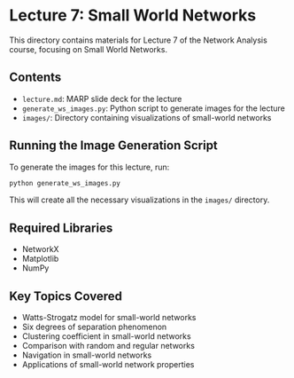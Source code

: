 # Lecture 7: Small World Networks

This directory contains materials for Lecture 7 of the Network Analysis course, focusing on Small World Networks.

## Contents

- `lecture.md`: MARP slide deck for the lecture
- `generate_ws_images.py`: Python script to generate images for the lecture
- `images/`: Directory containing visualizations of small-world networks

## Running the Image Generation Script

To generate the images for this lecture, run:

```bash
python generate_ws_images.py
```

This will create all the necessary visualizations in the `images/` directory.

## Required Libraries

- NetworkX
- Matplotlib
- NumPy

## Key Topics Covered

- Watts-Strogatz model for small-world networks
- Six degrees of separation phenomenon
- Clustering coefficient in small-world networks
- Comparison with random and regular networks
- Navigation in small-world networks
- Applications of small-world network properties